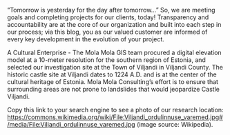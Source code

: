 “Tomorrow is yesterday for the day after tomorrow…”
So, we are meeting goals and completing projects for our clients, today!  Transparency and accountability are at the core of our organization and built into each step in our process; via this blog, you as our valued customer are informed of every key development in the evolution of your project.

A Cultural Enterprise - The Mola Mola GIS team procured a digital elevation model at a 10-meter resolution for the southern region of Estonia, and selected our investigation site at the Town of Viljandi in Viljandi County.  The historic castle site at Viljandi dates to 1224 A.D. and is at the center of the cultural heritage of Estonia.  Mola Mola Consulting’s effort is to ensure that surrounding areas are not prone to landslides that would jeopardize Castle Viljandi. 

Copy this link to your search engine to see a photo of our research location: https://commons.wikimedia.org/wiki/File:Viljandi_ordulinnuse_varemed.jpg#/media/File:Viljandi_ordulinnuse_varemed.jpg (image source: Wikipedia).
